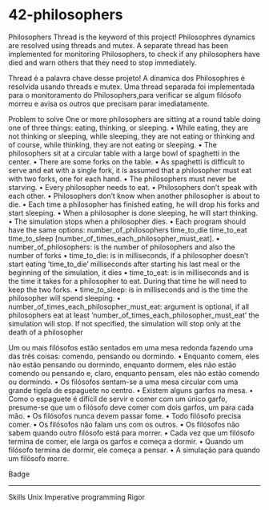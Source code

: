 # 42-philosophers

Philosophers
Thread is the keyword of this project! Philosophres dynamics are resolved using threads and mutex. A separate thread has been implemented for monitoring Philosophers, to check if any philosophers have died and warn others that they need to stop immediately.

Thread é a palavra chave desse projeto! A dinamica dos Philosophres é resolvida usando threads e mutex. Uma thread separada foi implementada para o monitoramento do Philosophers,para verificar se algum filósofo morreu e avisa os outros que precisam parar imediatamente.

Problem to solve
One or more philosophers are sitting at a round table doing one of three things: eating, thinking, or sleeping.
• While eating, they are not thinking or sleeping, while sleeping, they are not eating or thinking and of course, while thinking, they are not eating or sleeping.
• The philosophers sit at a circular table with a large bowl of spaghetti in the center.
• There are some forks on the table.
• As spaghetti is difficult to serve and eat with a single fork, it is assumed that a philosopher must eat with two forks, one for each hand.
• The philosophers must never be starving.
• Every philosopher needs to eat.
• Philosophers don’t speak with each other.
• Philosophers don’t know when another philosopher is about to die.
• Each time a philosopher has finished eating, he will drop his forks and start sleeping.
• When a philosopher is done sleeping, he will start thinking.
• The simulation stops when a philosopher dies.
• Each program should have the same options: number_of_philosophers time_to_die time_to_eat time_to_sleep [number_of_times_each_philosopher_must_eat].
• number_of_philosophers: is the number of philosophers and also the number of forks
• time_to_die: is in milliseconds, if a philosopher doesn’t start eating ’time_to_die’ milliseconds after starting his last meal or the beginning of the simulation, it dies
• time_to_eat: is in milliseconds and is the time it takes for a philosopher to eat. During that time he will need to keep the two forks.
• time_to_sleep: is in milliseconds and is the time the philosopher will spend sleeping.
• number_of_times_each_philosopher_must_eat: argument is optional, if all philosophers eat at least ’number_of_times_each_philosopher_must_eat’ the simulation will stop. If not specified, the simulation will stop only at the death of a philosopher

Um ou mais filósofos estão sentados em uma mesa redonda fazendo uma das três coisas: comendo, pensando ou dormindo.
• Enquanto comem, eles não estão pensando ou dormindo, enquanto dormem, eles não estão comendo ou pensando e, claro, enquanto pensam, eles não estão comendo ou dormindo.
• Os filósofos sentam-se a uma mesa circular com uma grande tigela de espaguete no centro.
• Existem alguns garfos na mesa.
• Como o espaguete é difícil de servir e comer com um único garfo, presume-se que um o filósofo deve comer com dois garfos, um para cada mão.
• Os filósofos nunca devem passar fome.
• Todo filósofo precisa comer.
• Os filósofos não falam uns com os outros.
• Os filósofos não sabem quando outro filósofo está para morrer.
• Cada vez que um filósofo termina de comer, ele larga os garfos e começa a dormir.
• Quando um filósofo termina de dormir, ele começa a pensar.
• A simulação para quando um filósofo morre.

Badge
________________


Skills
Unix
Imperative programming
Rigor
